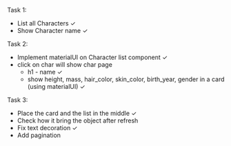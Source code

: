 Task 1:
* List all Characters ✓
* Show Character name ✓

Task 2:
* Implement materialUI on Character list component ✓
* click on char will show char page
    - h1 - name ✓
    - show height, mass, hair_color, skin_color, birth_year, gender in a card (using materialUI) ✓

Task 3:
* Place the card and the list in the middle ✓
* Check how it bring the object after refresh
* Fix text decoration ✓
* Add pagination